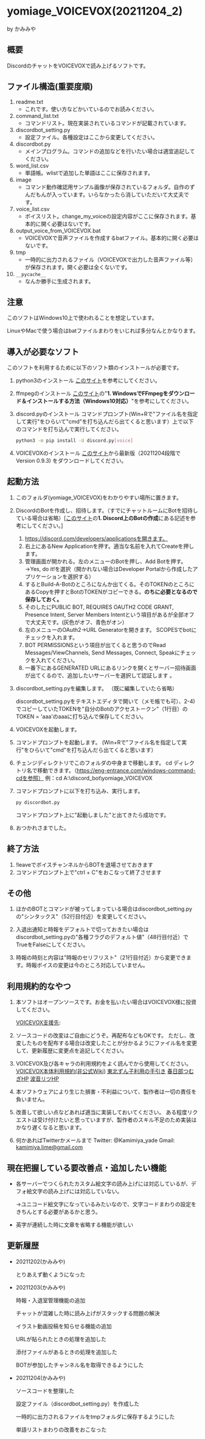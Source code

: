 # yomiage_VOICEVOX(20211204_2)

by かみみや

## 概要

DiscordのチャットをVOICEVOXで読み上げるソフトです。

## ファイル構造(重要度順)

1. readme.txt
   - これです。使い方などかいているのでお読みください。
2. command_list.txt
   - コマンドリスト。現在実装されているコマンドが記載されています。
3. discordbot_setting.py
   - 設定ファイル。各種設定はここから変更してください。
4. discordbot.py
   - メインプログラム。コマンドの追加などを行いたい場合は適宜追記してください。
5. word_list.csv
   - 単語帳。wlistで追加した単語はここに保存されます。
6. image
   - コマンド動作確認用サンプル画像が保存されているフォルダ。自作のずんだもんが入っています。いらなかったら消していただいて大丈夫です。
7. voice_list.csv
   - ボイスリスト。change_my_voiceの設定内容がここに保存されます。基本的に開く必要はないです。
8. output_voice_from_VOICEVOX.bat
   - VOICEVOXで音声ファイルを作成するbatファイル。基本的に開く必要はないです。
9. tmp
   - 一時的に出力されるファイル（VOICEVOXで出力した音声ファイル等）が保存されます。開く必要は全くないです。
10. `__pycache__`
    - なんか勝手に生成されます。

## 注意

このソフトはWindows10上で使われることを想定しています。

LinuxやMacで使う場合はbatファイルまわりをいじれば多分なんとかなります。

## 導入が必要なソフト

このソフトを利用するために以下のソフト類のインストールが必要です。

1. python3のインストール
   [このサイト](https://www.python.jp/install/windows/install.html)を参考にしてください。

2. ffmpegのインストール
   [このサイト](https://jp.videoproc.com/edit-convert/how-to-download-and-install-ffmpeg.htm)の"**1. WindowsでFFmpegをダウンロード＆インストールする方法（Windows10対応）**"を参考にしてください。

3. discord.pyのインストール
   コマンドプロンプト(Win+Rで"ファイル名を指定して実行"をひらいて"cmd"を打ち込んだら出てくると思います）上で以下のコマンドを打ち込んで実行してください。

   ```bash
   python3 -m pip install -U discord.py[voice]
   ```

5. VOICEVOXのインストール
   [このサイト](https://voicevox.hiroshiba.jp/)から最新版（20211204段階でVersion 0.9.3) をダウンロードしてください。
   　　　

## 起動方法

1. このフォルダ(yomiage_VOICEVOX)をわかりやすい場所に置きます。

2. DiscordのBotを作成し、招待します。（すでにチャットルームにBotを招待している場合は省略）[[このサイト](https://note.com/exteoi/n/nf1c37cb26c41)の**1. Discord上のBotの作成**にある記述を参考にしてください。]

   1. https://discord.com/developers/applicationsを開きます。
   2. 右上にあるNew Applicationを押す。適当な名前を入れてCreateを押します。
   3. 管理画面が開かれる。左のメニューのBotを押し、Add Botを押す。→Yes, do it!を選択（開かれない場合はDeveloper Portalから作成したアプリケーションを選択する）
   4. するとBuild-A-Botのところになんか出てくる。そのTOKENのところにあるCopyを押すとBotのTOKENがコピーできる。**のちに必要となるので保存しておく。**
   5. そのしたにPUBLIC BOT, REQUIRES OAUTH2 CODE GRANT, Presence Intent, Server Members Intentという項目があるが全部オフで大丈夫です。(灰色がオフ、青色がオン）
   6. 左のメニューのOAuth2→URL Generatorを開きます。 SCOPESでbotにチェックを入れます。
   7. BOT PERMISSIONSという項目が出てくると思うのでRead Messages/ViewChannels, Send Messages, Connect, Speakにチェックを入れてください。
   8. 一番下にあるGENERATED URLにあるリンクを開くとサーバー招待画面が出てくるので、追加したいサーバーを選択して認証します 。

3. discordbot_setting.pyを編集します。 （既に編集していたら省略）

   discordbot_setting.pyをテキストエディタで開いて（メモ帳でも可）、2-4)でコピーしていたTOKENを"自分のBotのアクセストークン"（1行目）のTOKEN = 'aaa'のaaaに打ち込んで保存してください。

4. VOICEVOXを起動します。

5. コマンドプロンプトを起動します。 (Win+Rで"ファイル名を指定して実行"をひらいて"cmd"を打ち込んだら出てくると思います）

6. チェンジディレクトリでこのフォルダの中身まで移動します。
   cd ディレクトリ名で移動できます。（https://eng-entrance.com/windows-command-cdを参照）
   例：cd A:\discord_bot\yomiage_VOICEVOX

7. コマンドプロンプトに以下を打ち込み、実行します。

   ```bash
   py discordbot.py
   ```


   コマンドプロンプト上に"起動しました"と出てきたら成功です。

8. おつかれさまでした。

## 終了方法

1. !leaveでボイスチャンネルからBOTを退場させておきます
2. コマンドプロンプト上で"ctrl + C"をおこなって終了させます

## その他

1. ほかのBOTとコマンドが被ってしまっている場合はdiscordbot_setting.pyの"シンタックス"（52行目付近）を変更してください。
2. 入退出通知と時報をデフォルトで切っておきたい場合はdiscordbot_setting.pyの"各種フラグのデフォルト値"（48行目付近）でTrueをFalseにしてください。

3. 時報の時刻と内容は"時報のセリフリスト"（21行目付近）から変更できます。時報ボイスの変更は今のところ対応していません。



## 利用規約的なやつ

1. 本ソフトはオープンソースです。お金を払いたい場合はVOICEVOX様に投資してください。

   [VOICEVOX支援先](https://hiho.fanbox.cc/): 

2. ソースコードの改変はご自由にどうぞ。再配布などもOKです。
   ただし、改変したものを配布する場合は改変したことが分かるようにファイル名を変更して、更新履歴に変更点を追記してください。

3. VOICEVOX及び各キャラの利用規約をよく読んでから使用してください。
   [VOICEVOX本体利用規約(非公式Wiki)](https://wikiwiki.jp/voicevox/%E6%9C%AC%E4%BD%93%E5%88%A9%E7%94%A8%E8%A6%8F%E7%B4%84) 
   [東北ずん子利用の手引き](https://zunko.jp/guideline.html)
   [春日部つむぎHP](https://tsukushinyoki10.wixsite.com/ktsumugiofficial)
   [波音リツHP](http://ritsu73.is-mine.net/aboutritsu.html)

4. 本ソフトウェアにより生じた損害・不利益について、製作者は一切の責任を負いません。

5. 改善して欲しい点などあれば適当に実装しておいてください。
   ある程度リクエストは受け付けたいと思っていますが、製作者のスキル不足のため実装はかなり遅くなると思います。

6. 何かあればTwitterかメールまで
   Twitter: @Kamimiya_yade
   Gmail: kamimiya.lime@gmail.com

## 現在把握している要改善点・追加したい機能

- 各サーバーでつくられたカスタム絵文字の読み上げには対応しているが、デフォ絵文字の読み上げには対応していない。

  →ユニコード絵文字になっているみたいなので、文字コードまわりの設定をきちんとする必要があるかと思う。

- 英字が連続した時に文章を省略する機能が欲しい


## 更新履歴

- 20211202(かみみや)

  とりあえず動くようになった

- 20211203(かみみや) 

  時報・入退室管理機能の追加

  チャットが混雑した時に読み上げがスタックする問題の解決

  イラスト動画投稿を知らせる機能の追加

  URLが貼られたときの処理を追加した

  添付ファイルがあるときの処理を追加した

  BOTが参加したチャンネル名を取得できるようにした

- 20211204(かみみや)    

  ソースコードを整理した

  設定ファイル（discordbot_setting.py）を作成した

  一時的に出力されるファイルをtmpフォルダに保存するようにした

  単語リストまわりの改善をおこなった
